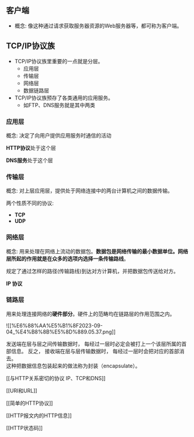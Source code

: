 ## 客户端

- 概念: 像这种通过请求获取服务器资源的Web服务器等，都可称为客户端。

## TCP/IP协议族

- TCP/IP协议族里重要的一点就是分层。
    - 应用层
    - 传输层
    - 网络层
    - 数据链路层
- TCP/IP协议族预存了各类通用的应用服务。
    - 如FTP、DNS服务就是其中两类

### 应用层

概念: 决定了向用户提供应用服务时通信的活动

**HTTP协议**处于这个层

**DNS服务**处于这个层

### 传输层

概念: 对上层应用层，提供处于网络连接中的两台计算机之间的数据传输。

两个性质不同的协议:

- **TCP**
- **UDP**

### 网络层

概念: 用来处理在网络上流动的数据包。**数据包是网络传输的最小数据单位。**网络层所起的作用就是在众多的选项内**选择一条传输路线**。

规定了通过怎样的路径(传输路线)到达对方计算机，并把数据包传送给对方。

**IP 协议**

### 链路层

用来处理连接网络的**硬件部分**。硬件上的范畴均在链路层的作用范围之内。

![[%E6%88%AA%E5%B1%8F2023-09-04_%E4%B8%8B%E5%8D%889.05.37.png]]

发送端在层与层之间传输数据时， 每经过一层时必定会被打上一个该层所属的首部信息。 反之， 接收端在层与层传输数据时， 每经过一层时会把对应的首部消去。  
这种把数据信息包装起来的做法称为封装（encapsulate）。  

[[与HTTP关系密切的协议 IP、TCP和DNS]]

[[URI和URL]]

[[简单的HTTP协议]]

[[HTTP报文内的HTTP信息]]

[[HTTP状态码]]